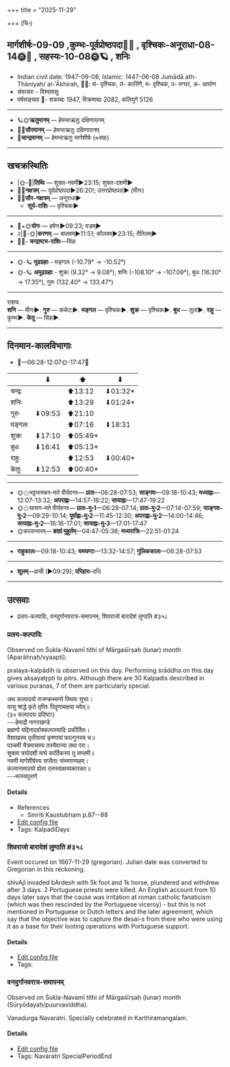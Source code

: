 +++
title = "2025-11-29"

+++
(चि॰)
## मार्गशीर्षः-09-09  ,कुम्भः-पूर्वप्रोष्ठपदा🌛🌌  ,  वृश्चिकः-अनूराधा-08-14🌞🌌  ,  सहस्यः-10-08🌞🪐  , शनिः
- Indian civil date: 1947-09-08, Islamic: 1447-06-08 Jumādā ath-Thāniyah/ al-ʾĀkhirah, 🌌🌞: सं- वृश्चिकः, तं- कार्त्तिगै, म- वृश्चिकं, प- मग्घर, अ- आघोण
- संवत्सरः - विश्वावसुः
- वर्षसङ्ख्या 🌛- शकाब्दः 1947, विक्रमाब्दः 2082, कलियुगे 5126
___________________
- 🪐🌞**ऋतुमानम्** — हेमन्तऋतुः दक्षिणायनम्
- 🌌🌞**सौरमानम्** — हेमन्तऋतुः दक्षिणायनम्
- 🌛**चान्द्रमानम्** — हेमन्तऋतुः मार्गशीर्षः (≈सहः)
___________________


## खचक्रस्थितिः
- |🌞-🌛|**तिथिः** — शुक्ल-नवमी►23:15; शुक्ल-दशमी►  
- 🌌🌛**नक्षत्रम्** — पूर्वप्रोष्ठपदा►26:20!; उत्तरप्रोष्ठपदा► (मीनः)  
- 🌌🌞**सौर-नक्षत्रम्** — अनूराधा►  
  - **सूर्य-राशिः** — वृश्चिकः► 
___________________
- 🌛+🌞**योगः** — हर्षणः►09:23; वज्रम्►  
- २|🌛-🌞|**करणम्** — बालवम्►11:51; कौलवम्►23:15; तैतिलम्►  
- 🌌🌛- **चन्द्राष्टम-राशिः**—सिंहः  
___________________
- 🌞-🪐 **मूढग्रहाः** - मङ्गलः (-10.79° → -10.52°)
- 🌞-🪐 **अमूढग्रहाः** - शुक्रः (9.32° → 9.08°), शनिः (-108.10° → -107.09°), बुधः (16.30° → 17.35°), गुरुः (132.40° → 133.47°)
___________________
राशयः  
**शनि** — मीनः►. **गुरु** — कर्कटः►. **मङ्गल** — वृश्चिकः►. **शुक्र** — वृश्चिकः►. **बुध** — तुला►. **राहु** — कुम्भः►. **केतु** — सिंहः►. 
___________________


## दिनमान-कालविभागाः
- 🌅—06:28-12:07🌞-17:47🌇  

|      |⬇     |⬆     |⬇     |
|------|-----|-----|------|
|चन्द्रः|     |⬆13:12 |⬇01:32*|
|शनिः   |     |⬆13:29 |⬇01:24*|
|गुरुः  |⬇09:53 |⬆21:10 |     |
|मङ्गलः |     |⬆07:16 |⬇18:31 |
|शुक्रः |⬇17:10 |⬆05:49*|     |
|बुधः   |⬇16:41 |⬆05:13*|     |
|राहुः  |     |⬆12:53 |⬇00:40*|
|केतुः  |⬇12:53 |⬆00:40*|     |
___________________
- 🌞⚝भट्टभास्कर-मते वीर्यवन्तः— **प्रातः**—06:28-07:53; **साङ्गवः**—09:18-10:43; **मध्याह्नः**—12:07-13:32; **अपराह्णः**—14:57-16:22; **सायाह्नः**—17:47-19:22  
- 🌞⚝सायण-मते वीर्यवन्तः— **प्रातः-मु॰1**—06:28-07:14; **प्रातः-मु॰2**—07:14-07:59; **साङ्गवः-मु॰2**—09:29-10:14; **पूर्वाह्णः-मु॰2**—11:45-12:30; **अपराह्णः-मु॰2**—14:00-14:46; **सायाह्नः-मु॰2**—16:16-17:01; **सायाह्नः-मु॰3**—17:01-17:47  
- 🌞कालान्तरम्— **ब्राह्मं मुहूर्तम्**—04:47-05:38; **मध्यरात्रिः**—22:51-01:24  
___________________
- **राहुकालः**—09:18-10:43; **यमघण्टः**—13:32-14:57; **गुलिककालः**—06:28-07:53  
___________________
- **शूलम्**—प्राची (►09:29); **परिहारः**–दधि  
___________________

## उत्सवाः
- प्रलय-कल्पादिः, वनदुर्गानवरात्र-समापनम्, शिवराजो बारादेशं लुण्ठति #३५८
### प्रलय-कल्पादिः

Observed on Śukla-Navamī tithi of Mārgaśīrṣaḥ (lunar) month (Aparāhṇaḥ/vyaapti). 

pralaya-kalpādiḥ is observed on this day. Performing śrāddha on this day gives akṣayatr̥pti to pitrs. Although there are 30 Kalpadis described in various puranas, 7 of them are particularly special.

अथ कल्पादयो राजन्कथ्यन्ते तिथयः शुभाः।  
यासु श्राद्धे कृते तृप्तिः पितॄणामक्षया भवेत्॥  
(३० कल्पादयः प्रदिष्टाः)  
---हेमाद्रौ नागरखण्डे  
ब्रह्मणो यद्दिनादर्वाक्कल्पस्यादिः प्रकीर्तितः।  
वैशाखस्य तृतीयायां कृष्णायां फाल्गुनस्य च॥  
पञ्चमी चैत्रमासस्य तस्यैवान्या तथा परा।  
शुक्ला त्रयोदशी माघे कार्तिकस्य तु सप्तमी॥  
नवमी मार्गशीर्षस्य सप्तैताः संस्मराम्यहम्।  
कल्पानामादयो ह्येता दत्तस्याक्षय्यकारकाः॥  
---मत्स्यपुराणे



#### Details
- References
  - Smriti Kaustubham p.87--88
- [Edit config file](https://github.com/jyotisham/adyatithi/blob/master/time_focus/kalpAdiH/lunar_month/tithi/09/09/pralaya-kalpAdiH.toml)
- Tags: KalpadiDays


### शिवराजो बारादेशं लुण्ठति #३५८

Event occured on 1667-11-29 (gregorian). Julian date was converted to Gregorian in this reckoning. 

shivAjI invaded bArdesh with 5k foot and 1k horse, plundered  and withdrew after 3 days. 2 Portuguese priests were killed. An English account from 10 days later says that the cause was irritation at roman catholic fanaticism (which was then rescinded by the Portuguese viceroy) - but this is not mentioned in Portuguese or Dutch letters and the later agreement, which say that the objective was to capture the desai-s from there who were using it as a base for their looting operations with Portuguese support.

#### Details
- [Edit config file](https://github.com/jyotisham/adyatithi/blob/master/mahApuruSha/xatra-later/julian/day/11/19/shivarAjo_bArAdeshaM_luNThati.toml)
- Tags: 


### वनदुर्गानवरात्र-समापनम्

Observed on Śukla-Navamī tithi of Mārgaśīrṣaḥ (lunar) month (Sūryōdayaḥ/puurvaviddha). 

Vanadurga Navaratri. Specially celebrated in Karthiramangalam.

#### Details
- [Edit config file](https://github.com/jyotisham/adyatithi/blob/master/devatA/shakti/lunar_month/tithi/09/09/vanadurgAnavarAtra-samApanam.toml)
- Tags: Navaratri SpecialPeriodEnd


